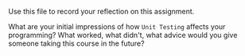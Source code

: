 Use this file to record your reflection on this assignment.

What are your initial impressions of how `Unit Testing` affects your programming?
What worked, what didn't, what advice would you give someone taking this course in the future?

